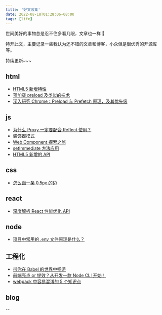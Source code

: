 ```yaml
---
title: '好文收集'
date: 2022-08-18T01:28:06+08:00
tags: [life]
---
```


世间美好的事物总是忍不住多看几眼，文章也一样 🌹

特开此文，主要记录一些我认为还不错的文章和博客，小众但是很优秀的开源库等。

持续更新~~~

## html

- [HTML5 新增特性](https://www.cnblogs.com/sarah-wen/p/10767178.html)
- [预加载 preload 及类似的技术](http://eux.baidu.com/blog/fe/link-preload-%E6%A0%87%E7%AD%BE)
- [深入研究 Chrome：Preload 与 Prefetch 原理，及其优先级](https://mp.weixin.qq.com/s?__biz=MzUxMzcxMzE5Ng==&mid=2247485614&idx=1&sn=b25bac7cfbb02bdcab76b41f10a4bffb&source=41#wechat_redirect)

## js

- [为什么 Proxy 一定要配合 Reflect 使用？](https://mp.weixin.qq.com/s/Ez2Cf6w4SwX1HOjnE1wl6g)
- [装饰器模式](https://zhuanlan.zhihu.com/p/115402372)
- [Web Component 探索之旅](https://mp.weixin.qq.com/s/mLXre4hdwcUX19Xq0qHGVw)
- [setImmediate 方法应用](https://blog.csdn.net/weixin_47450807/article/details/124098448)
- [HTML5 新增的 API](https://www.cnblogs.com/yangpeixian/p/11367193.html)

## css

- [怎么画一条 0.5px 的边](https://zhuanlan.zhihu.com/p/34908005)

## react

- [深度解析 React 性能优化 API](https://mp.weixin.qq.com/s/svGYB3HvmLDMerlM50BhAg)

## node

- [项目中常用的 .env 文件原理是什么？](https://juejin.cn/post/7180682987808227389#heading-4)

## 工程化

- [带你在 Babel 的世界中畅游](https://mp.weixin.qq.com/s/4thcIAZ4CYwQRB265vjd6w)
- [前端亮点 or 提效？从开发一款 Node CLI 开始！](https://juejin.cn/post/7178666619135066170)
- [webpack 中容易混淆的 5 个知识点](https://mp.weixin.qq.com/s/kPGEyQO63NkpcJZGMD05jQ)

## blog

--
